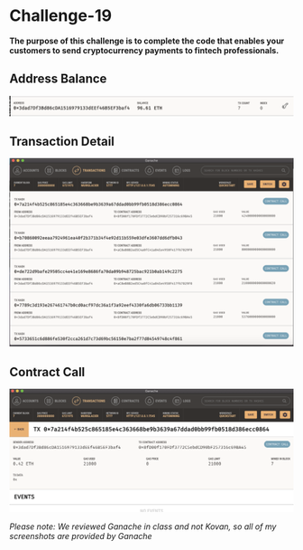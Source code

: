# Challenge-19
**The purpose of this challenge is to complete the code that enables your customers to send cryptocurrency payments to fintech professionals.**

## Address Balance
![address_balance](./Challenge-19/Images/address_balance.png)

## Transaction Detail
![transaction_detail](./Challenge-19/Images/transaction_detail.png)

## Contract Call
![contract_call](./Challenge-19/Images/contract_call.png)

*Please note: We reviewed Ganache in class and not Kovan, so all of my screenshots are provided by Ganache*
